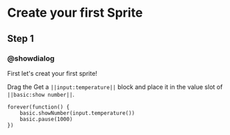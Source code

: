 # Create your first Sprite

## Step 1
### @showdialog

First let's creat your first sprite! 

Drag the Get a ``||input:temperature||`` block and place it in the value slot of ``||basic:show number||``.

```blocks
forever(function() {
    basic.showNumber(input.temperature())
    basic.pause(1000)
})
```